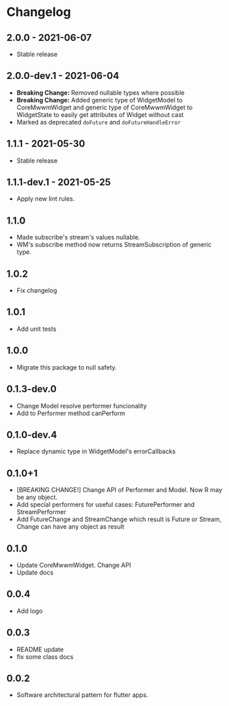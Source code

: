 # Changelog

## 2.0.0 - 2021-06-07

* Stable release

## 2.0.0-dev.1 - 2021-06-04

* **Breaking Change:** Removed nullable types where possible
* **Breaking Change:** Added generic type of WidgetModel to CoreMwwmWidget and generic type of CoreMwwmWidget to WidgetState to easily get attributes of Widget without cast
* Marked as deprecated `doFuture` and `doFutureHandleError`

## 1.1.1 - 2021-05-30

* Stable release

## 1.1.1-dev.1 - 2021-05-25

* Apply new lint rules.

## 1.1.0

* Made subscribe's stream's values nullable.
* WM's subscribe method now returns StreamSubscription of generic type.

## 1.0.2

* Fix changelog

## 1.0.1

* Add unit tests

## 1.0.0

* Migrate this package to null safety.

## 0.1.3-dev.0

* Change Model resolve performer funcionality
* Add to Performer method canPerform

## 0.1.0-dev.4

* Replace dynamic type in WidgetModel's errorCallbacks

## 0.1.0+1

* [BREAKING CHANGE!] Change API of Performer and Model. Now R may be any object.
* Add special performers for useful cases: FuturePerformer and StreamPerformer
* Add FutureChange<R> and StreamChange<R> which result is Future<R> or Stream<R>, Change<R> can have any object as result
  
## 0.1.0

* Update CoreMwwmWidget. Change API
* Update docs

## 0.0.4 

* Add logo

## 0.0.3
* README update
* fix some class docs

## 0.0.2

* Software architectural pattern for flutter apps.
